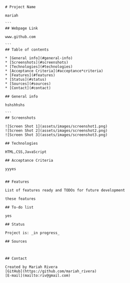 
     

    # Project Name

    mariah

    ```  
    ## Webpage Link 

    www.github.com
    
    ```
    ## Table of contents

    * [General info](#general-info)
    * [Screenshots](#screenshots)
    * [Technologies](#technologies)
    * [Acceptance Criteria](#acceptance*criteria)
    * [Features](#features)
    * [Status](#status)
    * [Sources](#sources)
    * [Contact](#contact)

    ## General info

    hshshhshs

    ```
    ## Screenshots

    ![Screen Shot 1](assets/images/screenshot1.png)
    ![Screen Shot 2](assets/images/screenshot2.png)
    ![Screen Shot 3](assets/images/screenshot3.png)

    ## Technologies

    HTML,CSS,JavaScript

    ## Acceptance Criteria
    
    yyyes
    

    ## Features

    List of features ready and TODOs for future development

    these features

    ## To-do list

    yes

    ## Status

    Project is: _in progress_ 

    ## Sources

    
    
    ## Contact

    Created by Mariah Rivera
    [GitHub](https://github.com/mariah_rivera)
    [E-mail](mailto:riv@gmail.com)

      